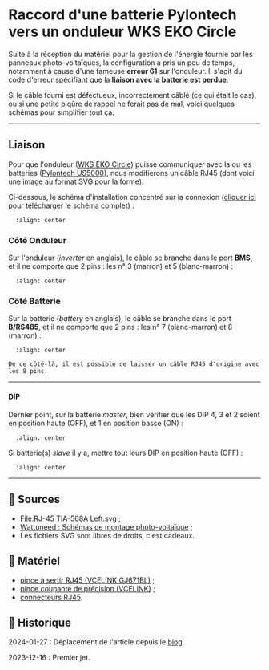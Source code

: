 # Raccord d'une batterie Pylontech vers un onduleur WKS EKO Circle

Suite à la réception du matériel pour la gestion de l'énergie fournie par les panneaux photo-voltaïques, la configuration a pris un peu de temps, notamment à cause d'une fameuse **erreur 61** sur l'onduleur. Il s'agit du code d'erreur spécifiant que la **liaison avec la batterie est perdue**.

Si le câble fourni est défectueux, incorrectement câblé (ce qui était le cas), ou si une petite piqûre de rappel ne ferait pas de mal, voici quelques schémas pour simplifier tout ça.

---

## Liaison

Pour que l'onduleur ([WKS EKO Circle](https://www.wattuneed.com/fr/onduleurs-et-convertisseurs/25678-onduleur-hybride-wks-evo-56kva-48v-0768563819193.html)) puisse communiquer avec la ou les batteries ([Pylontech US5000](https://en.pylontech.com.cn/products/c23/134.html)), nous modifierons un câble RJ45 (dont voici une [image au format SVG](/images/rj45.svg) pour la forme).

Ci-dessous, le schéma d'installation concentré sur la connexion ([cliquer ici pour télécharger le schéma complet](/images/schema-communication-onduleur-wks-eko-circle-vers-batterie-pylontech-complet.jpg)) :

```{figure} /images/schema-communication-onduleur-wks-circle-vers-batterie-pylontech-zoom.jpg
  :align: center
```

### Côté Onduleur

Sur l'onduleur (*inverter* en anglais), le câble se branche dans le port **BMS**, et il ne comporte que 2 pins : les n° 3 (marron) et 5 (blanc-marron) :

```{figure} /images/rj45-rs485-inverter.svg
  :align: center
```

### Côté Batterie

Sur la batterie (*battery* en anglais), le câble se branche dans le port **B/RS485**, et il ne comporte que 2 pins : les n° 7 (blanc-marron) et 8 (marron) :

```{figure} /images/rj45-rs485-battery.svg
  :align: center
```

```{hint}
De ce côté-là, il est possible de laisser un câble RJ45 d'origine avec les 8 pins.
```

---

#### DIP

Dernier point, sur la batterie *master*, bien vérifier que les DIP 4, 3 et 2 soient en position haute (OFF), et 1 en position basse (ON) :

```{figure} /images/battery-pylontech-dip-master.svg
  :align: center
```

Si batterie(s) *slave* il y a, mettre tout leurs DIP en position haute (OFF) :

```{figure} /images/battery-pylontech-dip-slave.svg
  :align: center
```

---

## 🎣 Sources

- [File:RJ-45 TIA-568A Left.svg](https://commons.wikimedia.org/wiki/File:RJ-45_TIA-568A_Left.svg) ;
- [Wattuneed : Schémas de montage photo-voltaïque](https://www.wattuneed.com/fr/content/28-schema-de-montage-photovoltaique) ;
- Les fichiers SVG sont libres de droits, c'est cadeaux.

## 🧰 Matériel

- [pince à sertir RJ45 (VCELINK GJ671BL)](https://www.amazon.fr/dp/B08NX12GJ5) ;
- [pince coupante de précision (VCELINK)](https://www.amazon.fr/dp/B09SL2TCH7) ;
- [connecteurs RJ45](https://www.amazon.fr/dp/B0857FL8G6).

## 📜 Historique

2024-01-27
: Déplacement de l'article depuis le [blog](https://www.tiger-222.fr/?d=2023/12/16/23/12/04-raccord-dune-batterie-pylontech-vers-un-onduleur-wks-eko-circle).

2023-12-16
: Premier jet.
